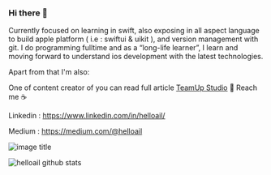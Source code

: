 ### Hi there 👋

Currently focused on learning in swift, also exposing in all aspect language to build apple platform ( i.e : swiftui & uikit ), and version management with git. I do programming fulltime and as  a “long-life learner”, I learn and moving forward to understand ios development with the latest technologies.

Apart from that I'm also:

One of content creator of 
you can read full article [TeamUp Studio](https://www.instagram.com/teamup.studio/)
💬 Reach me ☕

Linkedin : https://www.linkedin.com/in/helloail/

Medium : https://medium.com/@helloail

![image title](https://rushter.com/counter.svg)

![helloail github stats](https://github-readme-stats.vercel.app/api?username=helloail&show_icons=true&hide=["prs","issues","contribs"])
